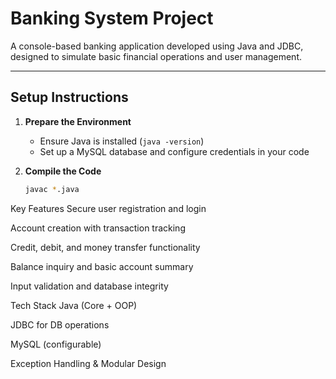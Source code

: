 ﻿# Banking System Project

A console-based banking application developed using Java and JDBC, designed to simulate basic financial operations and user management.

---

##  Setup Instructions

1. **Prepare the Environment**
   - Ensure Java is installed (`java -version`)
   - Set up a MySQL database and configure credentials in your code

2. **Compile the Code**
   ```bash
   javac *.java
 Key Features
 Secure user registration and login

 Account creation with transaction tracking

 Credit, debit, and money transfer functionality

 Balance inquiry and basic account summary

 Input validation and database integrity

 Tech Stack
Java (Core + OOP)

JDBC for DB operations

MySQL (configurable)

Exception Handling & Modular Design
